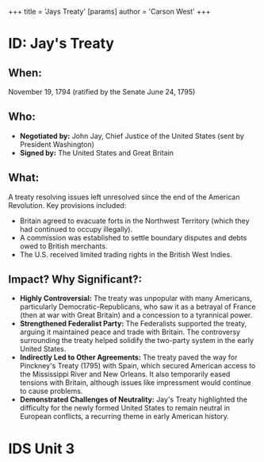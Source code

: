 +++
 title = 'Jays Treaty'
[params]
	author = 'Carson West'
+++
# ID: Jay's Treaty
## When: 
November 19, 1794 (ratified by the Senate June 24, 1795)

## Who: 
* **Negotiated by:** John Jay, Chief Justice of the United States (sent by President Washington)
* **Signed by:**  The United States and Great Britain

## What: 
A treaty resolving issues left unresolved since the end of the American Revolution. Key provisions included:

* Britain agreed to evacuate forts in the Northwest Territory (which they had continued to occupy illegally).
* A commission was established to settle boundary disputes and debts owed to British merchants.
* The U.S. received limited trading rights in the British West Indies.

## Impact? Why Significant?: 
* **Highly Controversial:**  The treaty was unpopular with many Americans, particularly Democratic-Republicans, who saw it as a betrayal of France (then at war with Great Britain) and a concession to a tyrannical power. 
* **Strengthened Federalist Party:** The Federalists supported the treaty, arguing it maintained peace and trade with Britain. The controversy surrounding the treaty helped solidify the two-party system in the early United States.
* **Indirectly Led to Other Agreements:** The treaty paved the way for Pinckney's Treaty (1795) with Spain, which secured American access to the Mississippi River and New Orleans. It also temporarily eased tensions with Britain, although issues like impressment would continue to cause problems.
* **Demonstrated Challenges of Neutrality:** Jay's Treaty highlighted the difficulty for the newly formed United States to remain neutral in European conflicts, a recurring theme in early American history. 

# IDS Unit 3